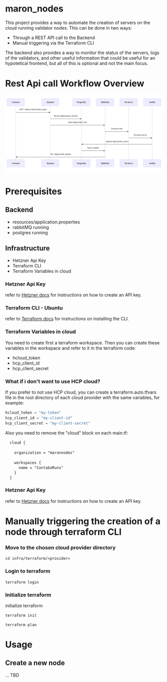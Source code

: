 # maron_nodes
This project provides a way to automate the creation of servers on the cloud running validator nodes. This can be done in two ways:

- Through a REST API call to the Backend
- Manual triggering via the Terraform CLI

The backend also provides a way to monitor the status of the servers, logs of the validators, and other useful information that could be useful for an hypotetical frontend, but all of this is optional and not the main focus.

# Rest Api call Workflow Overview 

![img.png](charts/img.png)

# Prerequisites

## Backend
- resources/application.properties
- rabbitMQ running
- postgres running

## Infrastructure
- Hetzner Api Key
- Terraform CLI
- Terraform Variables in cloud

### Hetzner Api Key
refer to [Hetzner docs](https://docs.hetzner.cloud/#overview) for instructions on how to create an API key.

### Terraform CLI - Ubuntu
refer to [Terraform docs](https://developer.hashicorp.com/terraform/tutorials/aws-get-started/install-cli) for instructions on installing the CLI.

### Terraform Variables in cloud
You need to create first a terraform workspace. Then you can create these variables in the workspace and refer to it in the terraform code:
- hcloud_token
- hcp_client_id
- hcp_client_secret

### What if i don't want to use HCP cloud?
If you prefer to not use HCP cloud, you can create a terraform.auto.tfvars file in the root directory of each cloud provider with the same variables, for example:
``` infra/terraform/hetzner/terraform.auto.tfvars
hcloud_token = "my-token"
hcp_client_id = "my-client-id"
hcp_client_secret = "my-client-secret"
```

Also you need to remove the "cloud" block on each main.tf:

``` 
  cloud { 
    
    organization = "maronnodes" 

    workspaces { 
      name = "ContaboRuns" 
    } 
  } 
```

### Hetzner Api Key
refer to [Hetzner docs](https://docs.hetzner.cloud/#overview) for instructions on how to create an API key.

# Manually triggering the creation of a node through terraform CLI

### Move to the chosen cloud provider directory
```
cd infra/terraform/<provider>
```

### Login to terraform
```
terraform login
```

### Initialize terraform
 initialize terraform
```
terraform init
```
```
terraform plan
```

# Usage

## Create a new node
... TBD
